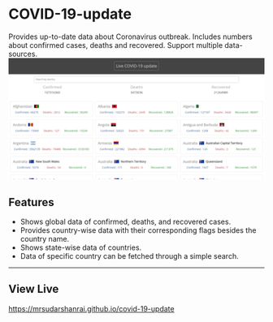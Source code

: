 # COVID-19-update

Provides up-to-date data about Coronavirus outbreak. Includes numbers about confirmed cases, deaths and recovered. Support multiple data-sources.
![Screenshot](./README-assets/Screenshot.jpeg)

## Features

- Shows global data of confirmed, deaths, and recovered cases.
- Provides country-wise data with their corresponding flags besides the country name.
- Shows state-wise data of countries.
- Data of specific country can be fetched through a simple search.

---

## View Live

https://mrsudarshanrai.github.io/covid-19-update
